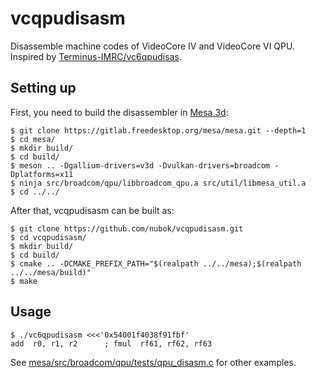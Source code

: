 # vcqpudisasm

Disassemble machine codes of VideoCore IV and VideoCore VI QPU. Inspired by [Terminus-IMRC/vc6qpudisas](https://github.com/Terminus-IMRC/vc6qpudisas).


## Setting up

First, you need to build the disassembler in [Mesa 3d](https://www.mesa3d.org/):

```shell
$ git clone https://gitlab.freedesktop.org/mesa/mesa.git --depth=1
$ cd mesa/
$ mkdir build/
$ cd build/
$ meson .. -Dgallium-drivers=v3d -Dvulkan-drivers=broadcom -Dplatforms=x11
$ ninja src/broadcom/qpu/libbroadcom_qpu.a src/util/libmesa_util.a
$ cd ../../
```

After that, vcqpudisasm can be built as:

```shell
$ git clone https://github.com/nubok/vcqpudisasm.git
$ cd vcqpudisasm/
$ mkdir build/
$ cd build/
$ cmake .. -DCMAKE_PREFIX_PATH="$(realpath ../../mesa);$(realpath ../../mesa/build)"
$ make
```


## Usage

```shell
$ ./vc6qpudisasm <<<'0x54001f4038f91fbf'
add  r0, r1, r2      ; fmul  rf61, rf62, rf63
```

See
[mesa/src/broadcom/qpu/tests/qpu_disasm.c](https://gitlab.freedesktop.org/mesa/mesa/blob/master/src/broadcom/qpu/tests/qpu_disasm.c)
for other examples.
